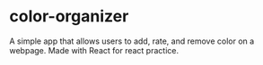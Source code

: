 # color-organizer
A simple app that allows users to add, rate, and remove color on a webpage. Made with React for react practice.
